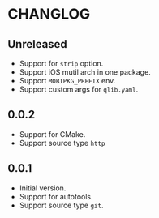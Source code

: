 # CHANGLOG

## Unreleased

- Support for `strip` option.
- Support iOS mutil arch in one package.
- Support `MOBIPKG_PREFIX` env.
- Support custom args for `qlib.yaml`.

## 0.0.2

- Support for CMake.
- Support source type `http`

## 0.0.1

- Initial version.
- Support for autotools.
- Support source type `git`.

